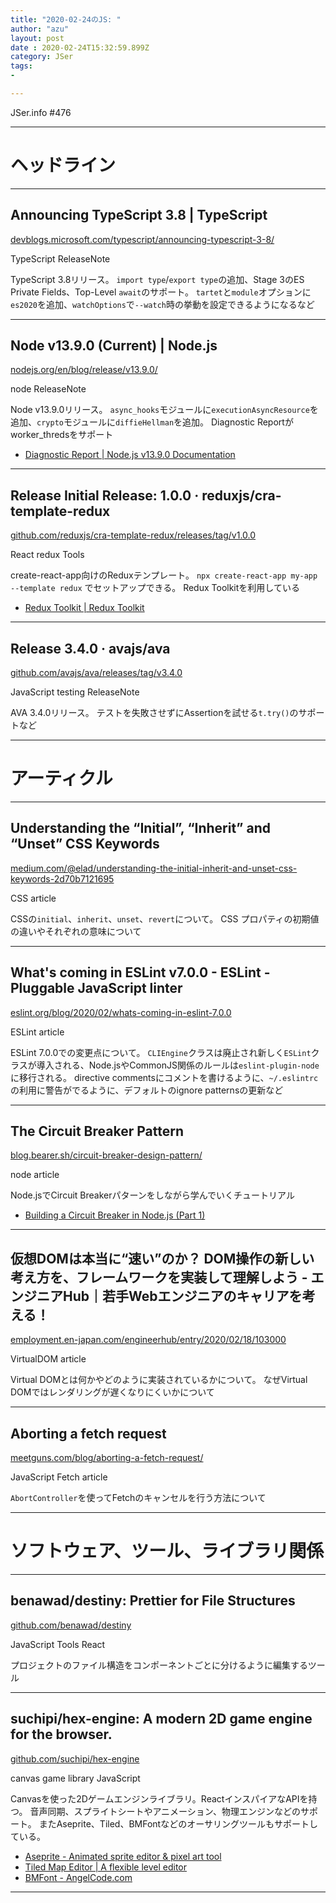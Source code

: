 ```yaml
---
title: "2020-02-24のJS: "
author: "azu"
layout: post
date : 2020-02-24T15:32:59.899Z
category: JSer
tags:
-

---
```


JSer.info #476

----

<h1 class="site-genre">ヘッドライン</h1>

----

## Announcing TypeScript 3.8 | TypeScript
[devblogs.microsoft.com/typescript/announcing-typescript-3-8/](https://devblogs.microsoft.com/typescript/announcing-typescript-3-8/ "Announcing TypeScript 3.8 | TypeScript")
<p class="jser-tags jser-tag-icon"><span class="jser-tag">TypeScript</span> <span class="jser-tag">ReleaseNote</span></p>

TypeScript 3.8リリース。
`import type`/`export type`の追加、Stage 3のES Private Fields、Top-Level `await`のサポート。
`tartet`と`module`オプションに`es2020`を追加、`watchOptions`で`--watch`時の挙動を設定できるようになるなど


----

## Node v13.9.0 (Current) | Node.js
[nodejs.org/en/blog/release/v13.9.0/](https://nodejs.org/en/blog/release/v13.9.0/ "Node v13.9.0 (Current) | Node.js")
<p class="jser-tags jser-tag-icon"><span class="jser-tag"> node</span> <span class="jser-tag">ReleaseNote</span></p>

Node v13.9.0リリース。
`async_hooks`モジュールに`executionAsyncResource`を追加、`crypto`モジュールに`diffieHellman`を追加。
Diagnostic Reportがworker_thredsをサポート

- [Diagnostic Report | Node.js v13.9.0 Documentation](https://nodejs.org/api/report.html "Diagnostic Report | Node.js v13.9.0 Documentation")

----

## Release Initial Release: 1.0.0 · reduxjs/cra-template-redux
[github.com/reduxjs/cra-template-redux/releases/tag/v1.0.0](https://github.com/reduxjs/cra-template-redux/releases/tag/v1.0.0 "Release Initial Release: 1.0.0 · reduxjs/cra-template-redux")
<p class="jser-tags jser-tag-icon"><span class="jser-tag">React</span> <span class="jser-tag">redux</span> <span class="jser-tag">Tools</span></p>

create-react-app向けのReduxテンプレート。
`npx create-react-app my-app --template redux` でセットアップできる。
Redux Toolkitを利用している

- [Redux Toolkit | Redux Toolkit](https://redux-toolkit.js.org/ "Redux Toolkit | Redux Toolkit")

----

## Release 3.4.0 · avajs/ava
[github.com/avajs/ava/releases/tag/v3.4.0](https://github.com/avajs/ava/releases/tag/v3.4.0 "Release 3.4.0 · avajs/ava")
<p class="jser-tags jser-tag-icon"><span class="jser-tag">JavaScript</span> <span class="jser-tag">testing</span> <span class="jser-tag">ReleaseNote</span></p>

AVA 3.4.0リリース。
テストを失敗させずにAssertionを試せる`t.try()`のサポートなど


----
<h1 class="site-genre">アーティクル</h1>

----

## Understanding the “Initial”, “Inherit” and “Unset” CSS Keywords
[medium.com/@elad/understanding-the-initial-inherit-and-unset-css-keywords-2d70b7121695](https://medium.com/@elad/understanding-the-initial-inherit-and-unset-css-keywords-2d70b7121695 "Understanding the “Initial”, “Inherit” and “Unset” CSS Keywords")
<p class="jser-tags jser-tag-icon"><span class="jser-tag">CSS</span> <span class="jser-tag">article</span></p>

CSSの`initial`、`inherit`、`unset`、`revert`について。
CSS プロパティの初期値の違いやそれぞれの意味について


----

## What's coming in ESLint v7.0.0 - ESLint - Pluggable JavaScript linter
[eslint.org/blog/2020/02/whats-coming-in-eslint-7.0.0](https://eslint.org/blog/2020/02/whats-coming-in-eslint-7.0.0 "What's coming in ESLint v7.0.0 - ESLint - Pluggable JavaScript linter")
<p class="jser-tags jser-tag-icon"><span class="jser-tag">ESLint</span> <span class="jser-tag">article</span></p>

ESLint 7.0.0での変更点について。
`CLIEngine`クラスは廃止され新しく`ESLint`クラスが導入される、Node.jsやCommonJS関係のルールは`eslint-plugin-node`に移行される。
directive commentsにコメントを書けるように、`~/.eslintrc`の利用に警告がでるように、デフォルトのignore patternsの更新など


----

## The Circuit Breaker Pattern
[blog.bearer.sh/circuit-breaker-design-pattern/](https://blog.bearer.sh/circuit-breaker-design-pattern/ "The Circuit Breaker Pattern")
<p class="jser-tags jser-tag-icon"><span class="jser-tag"> node</span> <span class="jser-tag">article</span></p>

Node.jsでCircuit Breakerパターンをしながら学んでいくチュートリアル

- [Building a Circuit Breaker in Node.js (Part 1)](https://blog.bearer.sh/build-a-circuit-breaker-in-node-js/ "Building a Circuit Breaker in Node.js (Part 1)")

----

## 仮想DOMは本当に“速い”のか？ DOM操作の新しい考え方を、フレームワークを実装して理解しよう - エンジニアHub｜若手Webエンジニアのキャリアを考える！
[employment.en-japan.com/engineerhub/entry/2020/02/18/103000](https://employment.en-japan.com/engineerhub/entry/2020/02/18/103000 "仮想DOMは本当に“速い”のか？ DOM操作の新しい考え方を、フレームワークを実装して理解しよう - エンジニアHub｜若手Webエンジニアのキャリアを考える！")
<p class="jser-tags jser-tag-icon"><span class="jser-tag">VirtualDOM</span> <span class="jser-tag">article</span></p>

Virtual DOMとは何かやどのように実装されているかについて。
なぜVirtual DOMではレンダリングが遅くなりにくいかについて


----

## Aborting a fetch request
[meetguns.com/blog/aborting-a-fetch-request/](https://meetguns.com/blog/aborting-a-fetch-request/ "Aborting a fetch request")
<p class="jser-tags jser-tag-icon"><span class="jser-tag">JavaScript</span> <span class="jser-tag">Fetch</span> <span class="jser-tag">article</span></p>

`AbortController`を使ってFetchのキャンセルを行う方法について


----
<h1 class="site-genre">ソフトウェア、ツール、ライブラリ関係</h1>

----

## benawad/destiny: Prettier for File Structures
[github.com/benawad/destiny](https://github.com/benawad/destiny "benawad/destiny: Prettier for File Structures")
<p class="jser-tags jser-tag-icon"><span class="jser-tag">JavaScript</span> <span class="jser-tag">Tools</span> <span class="jser-tag">React</span></p>

プロジェクトのファイル構造をコンポーネントごとに分けるように編集するツール


----

## suchipi/hex-engine: A modern 2D game engine for the browser.
[github.com/suchipi/hex-engine](https://github.com/suchipi/hex-engine "suchipi/hex-engine: A modern 2D game engine for the browser.")
<p class="jser-tags jser-tag-icon"><span class="jser-tag">canvas</span> <span class="jser-tag">game</span> <span class="jser-tag">library</span> <span class="jser-tag">JavaScript</span></p>

Canvasを使った2Dゲームエンジンライブラリ。ReactインスパイアなAPIを持つ。
音声同期、スプライトシートやアニメーション、物理エンジンなどのサポート。
またAseprite、Tiled、BMFontなどのオーサリングツールもサポートしている。

- [Aseprite - Animated sprite editor & pixel art tool](https://www.aseprite.org/ "Aseprite - Animated sprite editor &amp; pixel art tool")
- [Tiled Map Editor | A flexible level editor](https://www.mapeditor.org/ "Tiled Map Editor | A flexible level editor")
- [BMFont - AngelCode.com](https://www.angelcode.com/products/bmfont/ "BMFont - AngelCode.com")

----
